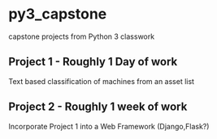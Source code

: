 # py3_capstone
capstone projects from Python 3 classwork

## Project 1 - Roughly 1 Day of work
Text based classification of machines from an asset list


## Project 2 - Roughly 1 week of work
Incorporate Project 1 into a Web Framework (Django,Flask?) 
